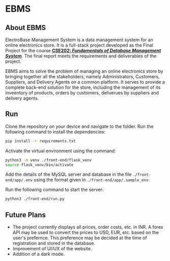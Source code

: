 # EBMS

## About EBMS

ElectroBase Management System is a data management system for an online electronics store. It is a full-stack project developed as the Final Project for the course **[CSE202: *Fundamentals of Database Management System*](http://techtree.iiitd.edu.in/viewDescription/filename?=CSE202)**. The final report meets the requirements and deliverables of the project.

EBMS aims to solve the problem of managing an online electronics store by bringing together all the stakeholders, namely Administrators, Customers, Suppliers, and Delivery Agents on a common platform. It serves to provide a complete back-end solution for the store, including the management of its inveentory of products, orders by customers, deliverues by suppliers and delivery agents.

## Run

Clone the repository on your device and navigate to the folder. Run the following command to install the dependencies:

```bash
pip install -r requirements.txt
```

Activate the virtual environment using the command:

```bash
python3 -m venv ./front-end/flask_venv
source flask_venv/bin/activate
```

Add the details of the MySQL server and database in the file `./front-end/app/.env` using the format given in `./front-end/app/.sample_env`.

Run the following command to start the server:

```bash
python3 ./front-end/run.py
```

## Future Plans

- The project currently displays all prices, order costs, etc. in INR. A forex API may be used to convert the prices to USD, EUR, etc. based on the user's prefernce. This preference may be decided at the time of registration and stored in the database.
- Improvement of UI/UX of the website.
- Addition of a dark mode.
